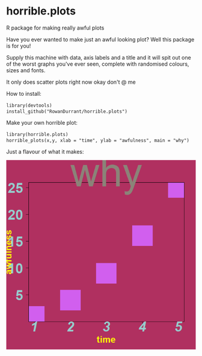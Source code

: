 # horrible.plots
R package for making really awful plots

Have you ever wanted to make just an awful looking plot? Well this package is for you!

Supply this machine with data, axis labels and a title and it will spit out one of the worst graphs you've ever seen, 
complete with randomised colours, sizes and fonts.


It only does scatter plots right now okay don't @ me

How to install:
```
library(devtools)
install_github("RowanDurrant/horrible.plots")
```
Make your own horrible plot:
```
library(horrible.plots)
horrible_plots(x,y, xlab = "time", ylab = "awfulness", main = "why")
```

Just a flavour of what it makes:

![sample of plot generated using this package](https://github.com/RowanDurrant/horrible.plots/blob/master/sample%20plot.png?raw=true)
